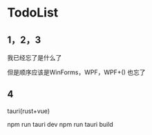 # TodoList



## 1，2，3

我已经忘了是什么了

但是顺序应该是WinForms，WPF，WPF+() 也忘了

## 4
tauri(rust+vue)

npm run tauri dev
npm run tauri build
